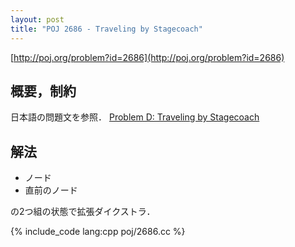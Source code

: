 ```yaml
---
layout: post
title: "POJ 2686 - Traveling by Stagecoach"
---
```

[http://poj.org/problem?id=2686](http://poj.org/problem?id=2686)

## 概要，制約
日本語の問題文を参照．
[Problem D: Traveling by Stagecoach](http://www.teu.ac.jp/icpc/jp/domestic/ICPC2005_Problems_Domestic/D/D_ja.html)

## 解法
- ノード
- 直前のノード

の2つ組の状態で拡張ダイクストラ．

{% include_code lang:cpp poj/2686.cc %}
